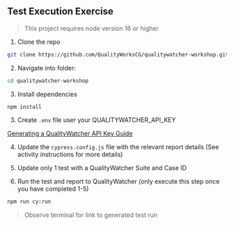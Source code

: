 ## Test Execution Exercise

> This project requires node version 16 or higher

1. Clone the repo

```sh
git clone https://github.com/QualityWorksCG/qualitywatcher-workshop.git
```

2. Navigate into folder:

```sh
cd qualitywatcher-workshop
```

3. Install dependencies

```sh
npm install
```

3. Create `.env` file user your QUALITYWATCHER_API_KEY

[Generating a QualityWatcher API Key Guide](https://www.docs.qualitywatcher.com/docs/guides/integrating-automation-results#generating-a-qualitywatcher-api-key)

4. Update the `cypress.config.js` file with the relevant report details (See activity instructions for more details)

5. Update only 1 test with a QualityWatcher Suite and Case ID

6. Run the test and report to QualityWatcher (only execute this step once you have completed 1-5)

```sh
npm run cy:run
```

> Observe terminal for link to generated test run

